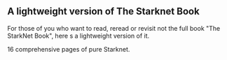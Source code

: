 ## A lightweight version of The Starknet Book 

For those of you who want to read, reread or revisit not the full book "The StarkNet Book", here s a lightweight version of it.

16 comprehensive pages of pure Starknet.

